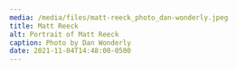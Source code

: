 ```yaml
---
media: /media/files/matt-reeck_photo_dan-wonderly.jpeg
title: Matt Reeck
alt: Portrait of Matt Reeck
caption: Photo by Dan Wonderly
date: 2021-11-04T14:48:00-0500
---
```

